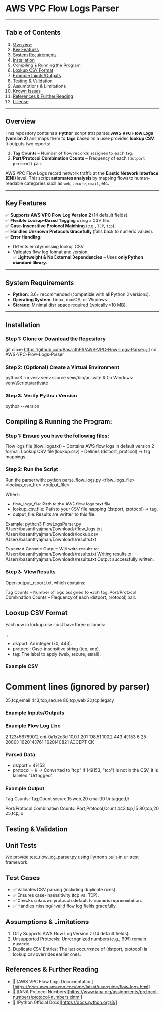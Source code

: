 # AWS VPC Flow Logs Parser


---

## Table of Contents

1. [Overview](#overview)  
2. [Key Features](#key-features)  
3. [System Requirements](#system-requirements)  
4. [Installation](#installation)  
5. [Compiling & Running the Program](#compiling--running-the-program)  
6. [Lookup CSV Format](#lookup-csv-format)  
7. [Example Inputs/Outputs](#example-inputsoutputs)  
8. [Testing & Validation](#testing--validation)  
9. [Assumptions & Limitations](#assumptions--limitations)  
10. [Known Issues](#known-issues)  
11. [References & Further Reading](#references--further-reading)  
12. [License](#license)  

---

## Overview

This repository contains a **Python** script that parses **AWS VPC Flow Logs (version 2)** and maps them to **tags** based on a user-provided **lookup CSV**. It outputs two reports:

1. **Tag Counts** – Number of flow records assigned to each tag.  
2. **Port/Protocol Combination Counts** – Frequency of each `(dstport, protocol)` pair.

AWS VPC Flow Logs record network traffic at the **Elastic Network Interface (ENI)** level. This script **automates analysis** by mapping flows to human-readable categories such as `web`, `secure`, `email`, etc.

---

## Key Features

✅ **Supports AWS VPC Flow Log Version 2** (14 default fields).  
✅ **Flexible Lookup-Based Tagging** using a CSV file.  
✅ **Case-Insensitive Protocol Matching** (e.g., `TCP`, `tcp`).  
✅ **Handles Unknown Protocols Gracefully** (falls back to numeric values).  
✅ **Error Handling**:  
   - Detects empty/missing lookup CSV.  
   - Validates flow log format and version.  
✅ **Lightweight & No External Dependencies** – Uses **only Python standard library**.

---

## System Requirements

- **Python**: 3.6+ recommended (compatible with all Python 3 versions).  
- **Operating System**: Linux, macOS, or Windows.  
- **Storage**: Minimal disk space required (typically <10 MB).  

---

## Installation

### Step 1: Clone or Download the Repository


git clone https://github.com/BasanthPR/AWS-VPC-Flow-Logs-Parser.git
cd AWS-VPC-Flow-Logs-Parser

### Step 2: (Optional) Create a Virtual Environment

python3 -m venv venv
source venv/bin/activate  # On Windows: venv\Scripts\activate


### Step 3: Verify Python Version

python --version

## Compiling & Running the Program:

### Step 1: Ensure you have the following files:

Flow logs file (flow_logs.txt) – Contains AWS flow logs in default version 2 format.
Lookup CSV file (lookup.csv) – Defines (dstport, protocol) → tag mappings.

### Step 2: Run the Script

Run the parser with: python parse_flow_logs.py <flow_logs_file> <lookup_csv_file> <output_file>

Where:
- flow_logs_file: Path to the AWS flow logs text file.
- lookup_csv_file: Path to your CSV file mapping (dstport, protocol) → tag.
- output_file: Results are written to this file.

Example: python3 FlowLogsParser.py /Users/basanthyajman/Downloads/flow_logs.txt /Users/basanthyajman/Downloads/lookup.csv /Users/basanthyajman/Downloads/results.txt

Expected Console Output:
Will write results to: /Users/basanthyajman/Downloads/results.txt
Writing results to: /Users/basanthyajman/Downloads/results.txt
Output successfully written.

### Step 3: View Results
Open output_report.txt, which contains:

Tag Counts – Number of logs assigned to each tag.
Port/Protocol Combination Counts – Frequency of each (dstport, protocol) pair.

## Lookup CSV Format

Each row in lookup.csv must have three columns:

<dstport>,<protocol>,<tag>
- dstport: An integer (80, 443).
- protocol: Case-insensitive string (tcp, udp).
- tag: The label to apply (web, secure, email).

### Example CSV

# Comment lines (ignored by parser)
25,tcp,email
443,tcp,secure
80,tcp,web
23,tcp,legacy

### Example Inputs/Outputs
### Example Flow Log Line

2 123456789012 eni-0a1b2c3d 10.0.1.201 198.51.100.2 443 49153 6 25 20000 1620140761 1620140821 ACCEPT OK

### Parsed Data
- dstport = 49153
- protocol = 6 → Converted to "tcp"
If (49153, "tcp") is not in the CSV, it is labeled "Untagged".

### Example Output

Tag Counts:
Tag,Count
secure,15
web,20
email,10
Untagged,5

Port/Protocol Combination Counts:
Port,Protocol,Count
443,tcp,15
80,tcp,20
25,tcp,10

## Testing & Validation

## Unit Tests
We provide test_flow_log_parser.py using Python’s built-in unittest framework.

## Test Cases
- ✅ Validates CSV parsing (including duplicate rules).
- ✅ Ensures case-insensitivity (tcp vs. TCP).
- ✅ Checks unknown protocols default to numeric representation.
- ✅ Handles missing/invalid flow log fields gracefully.

## Assumptions & Limitations

1. Only Supports AWS Flow Log Version 2 (14 default fields).
2. Unsupported Protocols: Unrecognized numbers (e.g., 999) remain numeric.
3. Duplicate CSV Entries: The last occurrence of (dstport, protocol) in lookup.csv overrides earlier ones.

## References & Further Reading

- 📖 [AWS VPC Flow Logs Documentation][https://docs.aws.amazon.com/vpc/latest/userguide/flow-logs.html]
- 📖 [IANA Protocol Numbers][https://www.iana.org/assignments/protocol-numbers/protocol-numbers.xhtml]
- 📖 [Python Official Docs][https://docs.python.org/3/]
